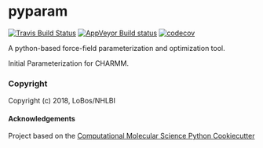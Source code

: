 pyparam
==============================
[//]: # (Badges)
[![Travis Build Status](https://travis-ci.org/REPLACE_WITH_OWNER_ACCOUNT/pyparam.png)](https://travis-ci.org/REPLACE_WITH_OWNER_ACCOUNT/pyparam)
[![AppVeyor Build status](https://ci.appveyor.com/api/projects/status/REPLACE_WITH_APPVEYOR_LINK/branch/master?svg=true)](https://ci.appveyor.com/project/REPLACE_WITH_OWNER_ACCOUNT/pyparam/branch/master)
[![codecov](https://codecov.io/gh/REPLACE_WITH_OWNER_ACCOUNT/pyparam/branch/master/graph/badge.svg)](https://codecov.io/gh/REPLACE_WITH_OWNER_ACCOUNT/pyparam/branch/master)

A python-based force-field parameterization and optimization tool.

Initial Parameterization for CHARMM. 

### Copyright

Copyright (c) 2018, LoBos/NHLBI


#### Acknowledgements
 
Project based on the 
[Computational Molecular Science Python Cookiecutter](https://github.com/molssi/cookiecutter-cms)
